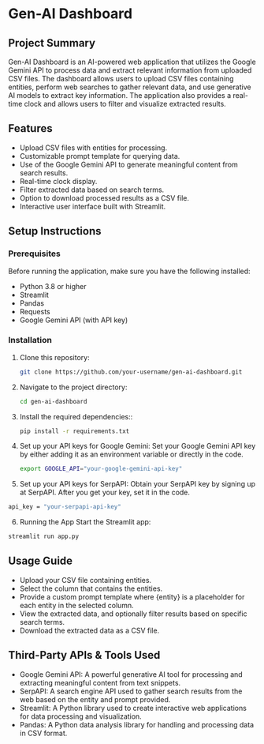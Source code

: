 # Gen-AI Dashboard

## Project Summary

Gen-AI Dashboard is an AI-powered web application that utilizes the Google Gemini API to process data and extract relevant information from uploaded CSV files. The dashboard allows users to upload CSV files containing entities, perform web searches to gather relevant data, and use generative AI models to extract key information. The application also provides a real-time clock and allows users to filter and visualize extracted results.

## Features

- Upload CSV files with entities for processing.
- Customizable prompt template for querying data.
- Use of the Google Gemini API to generate meaningful content from search results.
- Real-time clock display.
- Filter extracted data based on search terms.
- Option to download processed results as a CSV file.
- Interactive user interface built with Streamlit.

## Setup Instructions

### Prerequisites

Before running the application, make sure you have the following installed:

- Python 3.8 or higher
- Streamlit
- Pandas
- Requests
- Google Gemini API (with API key)
  
### Installation

1. Clone this repository:

   ```bash
   git clone https://github.com/your-username/gen-ai-dashboard.git
   ```

2. Navigate to the project directory:

   ```bash
   cd gen-ai-dashboard
   ```

3. Install the required dependencies::

   ```bash
   pip install -r requirements.txt
   ```

4. Set up your API keys for Google Gemini: Set your Google Gemini API key by either adding it as an environment variable or directly in the code.
   ```bash
   export GOOGLE_API="your-google-gemini-api-key"
   ```
   
5. Set up your API keys for SerpAPI: Obtain your SerpAPI key by signing up at SerpAPI. After you get your key, set it in the code.
  ```bash
  api_key = "your-serpapi-api-key"
  ```

6. Running the App
   Start the Streamlit app:
  ```bash
  streamlit run app.py
  ```

## Usage Guide
- Upload your CSV file containing entities.
- Select the column that contains the entities.
- Provide a custom prompt template where {entity} is a placeholder for each entity in the selected column.
- View the extracted data, and optionally filter results based on specific search terms.
- Download the extracted data as a CSV file.

## Third-Party APIs & Tools Used
- Google Gemini API: A powerful generative AI tool for processing and extracting meaningful content from text snippets.
- SerpAPI: A search engine API used to gather search results from the web based on the entity and prompt provided.
- Streamlit: A Python library used to create interactive web applications for data processing and visualization.
- Pandas: A Python data analysis library for handling and processing data in CSV format.
  


